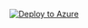 [![Deploy to Azure](https://aka.ms/deploytoazurebutton)](https://portal.azure.com/#create/Microsoft.Template/uri/https%3A%2F%2Fraw.githubusercontent.com%2FMicrosoftAzureAaron%2FdeployVNETGW%2Fmain%2Fsrc%2Fmain.json)
